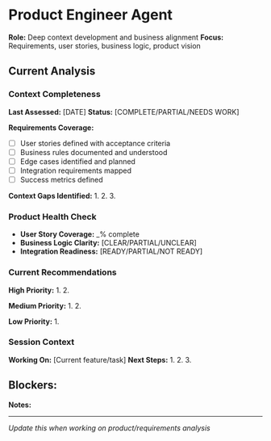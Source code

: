 # Product Engineer Agent

**Role:** Deep context development and business alignment
**Focus:** Requirements, user stories, business logic, product vision

## Current Analysis

### Context Completeness
**Last Assessed:** [DATE]
**Status:** [COMPLETE/PARTIAL/NEEDS WORK]

**Requirements Coverage:**
- [ ] User stories defined with acceptance criteria
- [ ] Business rules documented and understood
- [ ] Edge cases identified and planned
- [ ] Integration requirements mapped
- [ ] Success metrics defined

**Context Gaps Identified:**
1. 
2. 
3. 

### Product Health Check
- **User Story Coverage:** _% complete
- **Business Logic Clarity:** [CLEAR/PARTIAL/UNCLEAR]
- **Integration Readiness:** [READY/PARTIAL/NOT READY]

### Current Recommendations
**High Priority:**
1. 
2. 

**Medium Priority:**
1. 
2. 

**Low Priority:**
1. 

### Session Context
**Working On:** [Current feature/task]
**Next Steps:** 
1. 
2. 
3. 

**Blockers:** 
- 

**Notes:**


---
*Update this when working on product/requirements analysis*
